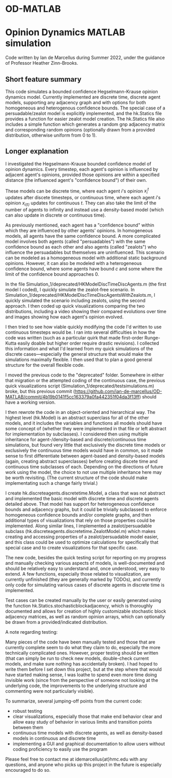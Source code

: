 # OD-MATLAB

# Opinion Dynamics MATLAB simulation
Code written by Ian de Marcellus during Summer 2022, under the guidance of Professor Heather Zinn-Brooks.

## Short feature summary
This code simulates a bounded confidence Hegselmann-Krause opinion dynamics model. Currently implemented are discrete time, discrete agent models, supporting any adjacency graph and with options for both homogeneous and heterogenous confidence bounds. The special case of a persuadable/zealot model is explicitly implemented, and the hk.Statics file provides a function for easier zealot model creation. The hk.Statics file also includes a simple function which generates a random gnp adjacency matrix and corresponding random opinions (optionally drawn from a provided distribution, otherwise uniform from 0 to 1).

## Longer explanation
I investigated the Hegselmann-Krause bounded confidence model of opinion dynamics. Every timestep, each agent's opinion is influenced by adjacent agent's opinions, provided those opinions are within a specified distance (the influenced agent's "confidence bound") of their own.

These models can be discrete time, where each agent *i*'s opinion *x<sub>i</sub><sup>t</sup>* updates after discete timesteps, or continuous time, where each agent *i*'s opinion *x<sub>i(t)* updates for continuous *t*. They can also take the limit of the number of agents to infinity and instead use a density-based model (which can also update in discrete or continuous time).

As previously mentioned, each agent has a "confidence bound" within which they are influenced by other agents' opinions. In homogeneous models, all agents have the same confidence bound. A more complicated model involves both agents (called "persuadables") with the same confidence bound as each other and also agents (called "zealots") who influence the persuadables but themselves are uninfluenced. This scenario can be modeled as a homogeneous model with additional static background opinions. However, it can also be modeled with a heterogeneous confidence bound, where some agents have bound *c* and some where the limit of the confidence bound approaches 0.

In the file Simulation_1/deprecated/HKModelDiscTimeDiscAgents.m (the first model I coded), I quickly simulate the zealot-free scenario. In Simulation_1/deprecated/HKModelDiscTimeDiscAgentsWithZealots.m, I quickly simulated the scenario including zealots, using the second approach. I then coded up quick visualizations comparing the two distributions, including a video showing their compared evolutions over time and images showing how each agent's opinion evolved.

I then tried to see how viable quickly modifying the code I'd written to use continuous timesteps would be. I ran into several difficulties in how the code was written (such as a particular quirk that made first-order Runge-Kutta easily doable but higher order require drastic revisions). I collected this information and what I'd learned from my quick simulations of the discrete cases—especially the general structure that would make the simulations maximally flexible. I then used that to plan a good general structure for the overall flexible code.

I moved the previous code to the "deprecated" folder. Somewhere in either that migration or the attempted coding of the continuous case, the previous quick visualizations script (Simulation_1/deprecated/testsimulations.m) broke, but this previous commit (https://github.com/ian-de-marcellus/OD-MATLAB/commit/4b19b0141f5cc163379a0fa442351f04da3f13ff) should have a working version.

I then rewrote the code in an object-oriented and hierarchical way. The highest level (hk.Model) is an abstract superclass for all of the other models, and it includes the variables and functions all models should have some concept of (whether they were implemented in that file or left abstract for implementation by subclasses). I considered then using multiple inheritance for agent-/density-based and discrete/continuous time simulations, but found very little that exclusively the discrete time models or exclusively the continuous time models would have in common, so it made sense to first differentiate between agent-based and density-based models (again, creating abstract superclasses) before creating discete time and continuous time subclasses of each. Depending on the directions of future work using the model, the choice to not use multiple inheritance here may be worth revisiting. (The current structure of the code should make implementating such a change fairly trivial.)

I create hk.discreteagents.discretetime.Model, a class that was not abstract and implemented the basic model with discrete time and discrete agents detailed above. That model has support for heterogeneous confidence bounds and adjacency graphs, but it could be trivially subclassed to enforce homogeneous confidence bounds and/or complete graphs, and then additional types of visualizations that rely on those properties could be implemented. Along similar lines, I implemented a zealot/persuadable subclass (hk.discreteagents.discretetime.ZealotModel.m) which makes creating and accessing properties of a zealot/persuadable model easier, and this class could be used to optimize calculations for specifically that special case and to create visualizations for that specific case.

The new code, besides the quick testing script for reporting on my progress and manually checking various aspects of models, is well-documented and should be relatively easy to understand and, once understood, very easy to extend. A few functions, especially those related to visualization, are currently unfinished (they are generally marked by TODOs), and currently only code for simulating various cases of discrete agents in discrete time is implemented.

Test cases can be created manually by the user or easily generated using the function hk.Statics.stochasticblockadjacency, which is thoroughly documented and allows for creation of highly customizable stochastic block adjacency matrices, as well as random opinion arrays, which can optionally be drawn from a provided/indicated distribution.


A note regarding testing:

Many pieces of the code have been manually tested and those that are currently complete seem to do what they claim to do, especially the more technically complicated ones. However, proper testing should be written (that can simply be run to check new models, double-check current models, and make sure nothing has accidentally broken). I had hoped to write them before I set down this project, but at the step where that would have started making sense, I was loathe to spend even more time doing invisible work (since from the perspective of someone not looking at the underlying code, the improvements to the underlying structure and commenting were not particularly visible).

To summarize, several jumping-off points from the current code:
- robust testing
- clear visualizations, especially those that make end behavior clear and allow easy study of behavior in various limits and transition points between them
- continuous time models with discrete agents, as well as density-based models in continuous and discrete time
- implementing a GUI and graphical documentation to allow users without coding proficiency to easily use the program


Please feel free to contact me at idemarcellus{at}hmc.edu with any questions, and anyone who picks up this project in the future is especially encouraged to do so.